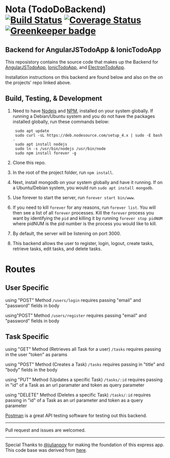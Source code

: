 # Nota (TodoDoBackend) [![Build Status](https://travis-ci.org/jaylenw/nota.svg?branch=master)](https://travis-ci.org/jaylenw/nota) [![Coverage Status](https://coveralls.io/repos/github/jaylenw/nota/badge.svg?branch=master)](https://coveralls.io/github/jaylenw/nota?branch=master) [![Greenkeeper badge](https://badges.greenkeeper.io/jaylenw/nota.svg)](https://greenkeeper.io/)

## Backend for AngularJSTodoApp & IonicTodoApp

This reposistory contains the source code that makes up the Backend
for [AngularJSTodoApp](https://github.com/jaylenw/AngularJsTodoApp), [IonicTodoApp](https://github.com/jaylenw/IonicTodoApp), and [ElectronTodoApp](https://github.com/jaylenw/ElectronTodoApp).

Installation instructions on this backend are found below and also on the
on the projects' repo linked above.

## Build, Testing, & Development

1. Need to have [Nodejs](https://nodejs.org/en/) and [NPM](https://www.npmjs.com/), installed on your system globally. If running a Debian/Ubuntu system and you do not have the packages installed globally, run these commands below:

        sudo apt update  
        sudo curl -sL https://deb.nodesource.com/setup_4.x | sudo -E bash -  
        sudo apt install nodejs  
        sudo ln -s /usr/bin/nodejs /usr/bin/node
        sudo npm install forever -g

2. Clone this repo.

3. In the root of the project folder, run `npm install`.

4. Next, install mongodb on your system globally and have it running. If on a Ubuntu/Debian system, you would run
   `sudo apt install mongodb`.

5. Use forever to start the server, run `forever start bin/www`.

6. If you need to kill `forever` for any reasons, run `forever list`. You will then see a list of all `forever` processes. Kill the `forever` process you want
by identifying the `pid` and killing it by running `forever stop pidNUM` where pidNUM is the pid number is the process you would like to kill.

7. By default, the server will be listening on port 3000.

8. This backend allows the user to register, login, logout, create tasks, retrieve tasks, edit tasks, and delete tasks.

# Routes

User Specific
--------------

using "POST" Method
`/users/login`
requires passing "email" and "password" fields in body

using"POST" Method
`/users/register`
requires passing "email" and "password" fields in body

Task Specific
-------------

using "GET" Method (Retrieves all Task for a user)
`/tasks`
requires passing in the user "token" as params

using "POST" Method (Creates a Task)
`/tasks`
requires passing in "title" and "body" fields in the body

using "PUT" Method (Updates a specific Task)
`/tasks/:id`
requires passing in "id" of a Task as an url paramater and token as query parameter

using "DELETE" Method (Deletes a specific Task)
`/tasks/:id`
requires passing in "id" of a Task as an url parameter and token as a query
parameter

[Postman](https://www.getpostman.com/) is a great API testing software for testing out this backend.

-------------------------------------------------------------------------------

Pull request and issues are welcomed.

--------------------------------------------------------------------------------

Special Thanks to [@julianpoy](https://github.com/julianpoy) for making the foundation of this express app. This code base was derived from [here](https://github.com/julianpoy/jaylenBackend).
